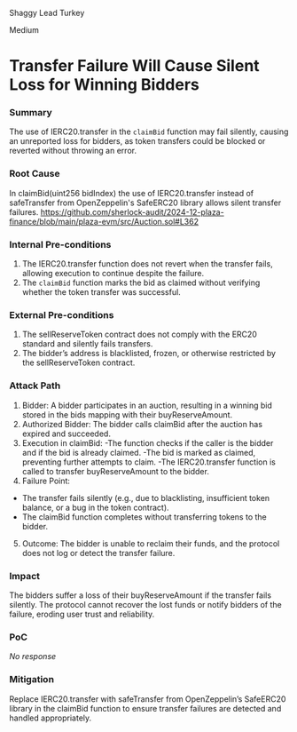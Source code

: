 Shaggy Lead Turkey

Medium

# Transfer Failure Will Cause Silent Loss for Winning Bidders

### Summary

The use of IERC20.transfer in the `claimBid` function may fail silently, causing an unreported loss for bidders, as token transfers could be blocked or reverted without throwing an error.

### Root Cause

In claimBid(uint256 bidIndex) the use of IERC20.transfer instead of safeTransfer from OpenZeppelin's SafeERC20 library allows silent transfer failures.
https://github.com/sherlock-audit/2024-12-plaza-finance/blob/main/plaza-evm/src/Auction.sol#L362

### Internal Pre-conditions

1. The IERC20.transfer function does not revert when the transfer fails, allowing execution to continue despite the failure.
2. The `claimBid` function marks the bid as claimed without verifying whether the token transfer was successful.

### External Pre-conditions

1. The sellReserveToken contract does not comply with the ERC20 standard and silently fails transfers.
2. The bidder’s address is blacklisted, frozen, or otherwise restricted by the sellReserveToken contract.

### Attack Path

1. Bidder: A bidder participates in an auction, resulting in a winning bid stored in the bids mapping with their buyReserveAmount.
2. Authorized Bidder: The bidder calls claimBid after the auction has expired and succeeded.
3. Execution in claimBid:
-The function checks if the caller is the bidder and if the bid is already claimed.
-The bid is marked as claimed, preventing further attempts to claim.
-The IERC20.transfer function is called to transfer buyReserveAmount to the bidder.
4. Failure Point:
- The transfer fails silently (e.g., due to blacklisting, insufficient token balance, or a bug in the token contract).
- The claimBid function completes without transferring tokens to the bidder.
5. Outcome: The bidder is unable to reclaim their funds, and the protocol does not log or detect the transfer failure.

### Impact

The bidders suffer a loss of their buyReserveAmount if the transfer fails silently. The protocol cannot recover the lost funds or notify bidders of the failure, eroding user trust and reliability.

### PoC

_No response_

### Mitigation

Replace IERC20.transfer with safeTransfer from OpenZeppelin’s SafeERC20 library in the claimBid function to ensure transfer failures are detected and handled appropriately.